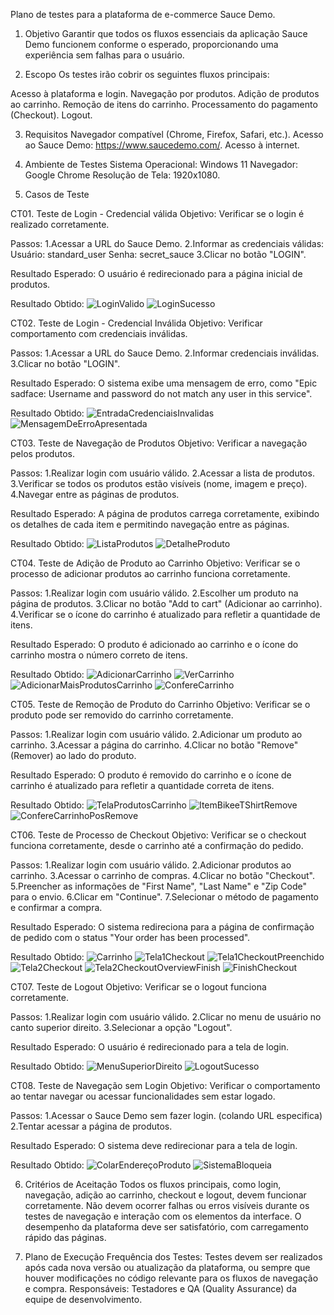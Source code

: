 Plano de testes para a plataforma de e-commerce Sauce Demo.

1. Objetivo
Garantir que todos os fluxos essenciais da aplicação Sauce Demo funcionem conforme o esperado, proporcionando uma experiência sem falhas para o usuário.

2. Escopo
Os testes irão cobrir os seguintes fluxos principais:

Acesso à plataforma e login.
Navegação por produtos.
Adição de produtos ao carrinho.
Remoção de itens do carrinho.
Processamento do pagamento (Checkout).
Logout.

3. Requisitos
Navegador compatível (Chrome, Firefox, Safari, etc.).
Acesso ao Sauce Demo: https://www.saucedemo.com/.
Acesso à internet.

4. Ambiente de Testes
Sistema Operacional: Windows 11
Navegador: Google Chrome
Resolução de Tela: 1920x1080.

5. Casos de Teste

CT01. Teste de Login - Credencial válida
Objetivo: Verificar se o login é realizado corretamente.

Passos:
1.Acessar a URL do Sauce Demo.
2.Informar as credenciais válidas:
Usuário: standard_user
Senha: secret_sauce
3.Clicar no botão "LOGIN".

Resultado Esperado: O usuário é redirecionado para a página inicial de produtos.

Resultado Obtido:
![LoginValido](image-3.png)
![LoginSucesso](image-4.png)

CT02. Teste de Login - Credencial Inválida
Objetivo: Verificar comportamento com credenciais inválidas.

Passos:
1.Acessar a URL do Sauce Demo.
2.Informar credenciais inválidas.
3.Clicar no botão "LOGIN".

Resultado Esperado: O sistema exibe uma mensagem de erro, como "Epic sadface: Username and password do not match any user in this service".

Resultado Obtido:
![EntradaCredenciaisInvalidas](image.png)
![MensagemDeErroApresentada](image-1.png)

CT03. Teste de Navegação de Produtos
Objetivo: Verificar a navegação pelos produtos.

Passos:
1.Realizar login com usuário válido.
2.Acessar a lista de produtos.
3.Verificar se todos os produtos estão visíveis (nome, imagem e preço).
4.Navegar entre as páginas de produtos.

Resultado Esperado: A página de produtos carrega corretamente, exibindo os detalhes de cada item e permitindo navegação entre as páginas.

Resultado Obtido:
![ListaProdutos](image-5.png)
![DetalheProduto](image-6.png)


CT04. Teste de Adição de Produto ao Carrinho
Objetivo: Verificar se o processo de adicionar produtos ao carrinho funciona corretamente.

Passos:
1.Realizar login com usuário válido.
2.Escolher um produto na página de produtos.
3.Clicar no botão "Add to cart" (Adicionar ao carrinho).
4.Verificar se o ícone do carrinho é atualizado para refletir a quantidade de itens.

Resultado Esperado: O produto é adicionado ao carrinho e o ícone do carrinho mostra o número correto de itens.

Resultado Obtido:
![AdicionarCarrinho](image-7.png)
![VerCarrinho](image-8.png)
![AdicionarMaisProdutosCarrinho](image-9.png)
![ConfereCarrinho](image-10.png)


CT05. Teste de Remoção de Produto do Carrinho
Objetivo: Verificar se o produto pode ser removido do carrinho corretamente.

Passos:
1.Realizar login com usuário válido.
2.Adicionar um produto ao carrinho.
3.Acessar a página do carrinho.
4.Clicar no botão "Remove" (Remover) ao lado do produto.

Resultado Esperado: O produto é removido do carrinho e o ícone de carrinho é atualizado para refletir a quantidade correta de itens.

Resultado Obtido:
![TelaProdutosCarrinho](image-9.png)
![ItemBikeeTShirtRemove](image-12.png)
![ConfereCarrinhoPosRemove](image-13.png)

CT06. Teste de Processo de Checkout
Objetivo: Verificar se o checkout funciona corretamente, desde o carrinho até a confirmação do pedido.

Passos:
1.Realizar login com usuário válido.
2.Adicionar produtos ao carrinho.
3.Acessar o carrinho de compras.
4.Clicar no botão "Checkout".
5.Preencher as informações de "First Name", "Last Name" e "Zip Code" para o envio.
6.Clicar em "Continue".
7.Selecionar o método de pagamento e confirmar a compra.

Resultado Esperado: O sistema redireciona para a página de confirmação de pedido com o status "Your order has been processed".

Resultado Obtido:
![Carrinho](image-14.png)
![Tela1Checkout](image-15.png)
![Tela1CheckoutPreenchido](image-16.png)
![Tela2Checkout](image-17.png)
![Tela2CheckoutOverviewFinish](image-18.png)
![FinishCheckout](image-19.png)

CT07. Teste de Logout
Objetivo: Verificar se o logout funciona corretamente.

Passos:
1.Realizar login com usuário válido.
2.Clicar no menu de usuário no canto superior direito.
3.Selecionar a opção "Logout".

Resultado Esperado: O usuário é redirecionado para a tela de login.

Resultado Obtido:
![MenuSuperiorDireito](image-20.png)
![LogoutSucesso](image-21.png)


CT08. Teste de Navegação sem Login
Objetivo: Verificar o comportamento ao tentar navegar ou acessar funcionalidades sem estar logado.

Passos:
1.Acessar o Sauce Demo sem fazer login. (colando URL especifica)
2.Tentar acessar a página de produtos.

Resultado Esperado: O sistema deve redirecionar para a tela de login.

Resultado Obtido:
![ColarEndereçoProduto](image-22.png)
![SistemaBloqueia](image-23.png)


6. Critérios de Aceitação
Todos os fluxos principais, como login, navegação, adição ao carrinho, checkout e logout, devem funcionar corretamente.
Não devem ocorrer falhas ou erros visíveis durante os testes de navegação e interação com os elementos da interface.
O desempenho da plataforma deve ser satisfatório, com carregamento rápido das páginas.

7. Plano de Execução
Frequência dos Testes: Testes devem ser realizados após cada nova versão ou atualização da plataforma, ou sempre que houver modificações no código relevante para os fluxos de navegação e compra.
Responsáveis: Testadores e QA (Quality Assurance) da equipe de desenvolvimento.

